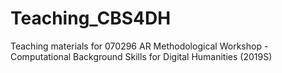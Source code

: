 # Teaching_CBS4DH
Teaching materials for 070296 AR Methodological Workshop - Computational Background Skills for Digital Humanities (2019S)
